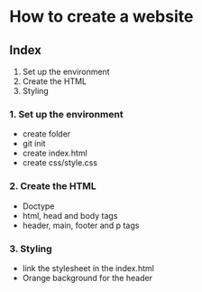 # How to create a website

## Index

1. Set up the environment
1. Create the HTML
1. Styling

### 1. Set up the environment

- create folder
- git init
- create index.html
- create css/style.css

### 2. Create the HTML

- Doctype
- html, head and body tags
- header, main, footer and p tags

### 3. Styling

- link the stylesheet in the index.html
- Orange background for the header
